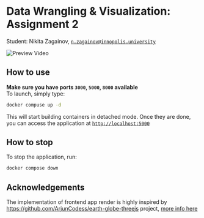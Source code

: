 # Data Wrangling & Visualization: Assignment 2
Student: Nikita Zagainov, [`n.zagainov@innopolis.university`](mailto:n.zagainov@innopolis.university)


![Preview Video](./assets/demo.gif)

## How to use
**Make sure you have ports `3000`, `5000`, `8000` available** \
To launch, simply type:

```bash
docker compuse up -d
```

This will start building containers in detached mode. Once they are done, you can access the application at [`http://localhost:5000`](http://localhost:5000) 

## How to stop
To stop the application, run:

```bash
docker compose down
```

## Acknowledgements
The implementation of frontend app render is highly inspired by https://github.com/ArjunCodess/earth-globe-threejs project, [more info here](./frontend/README.md)
